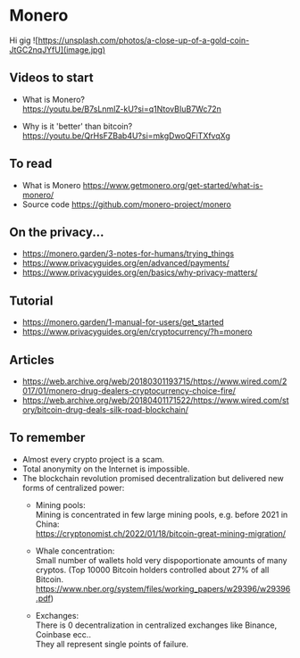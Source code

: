 # Monero

Hi gig
![https://unsplash.com/photos/a-close-up-of-a-gold-coin-JtGC2nqJYfU](image.jpg)

## Videos to start

- What is Monero?  
https://youtu.be/B7sLnmlZ-kU?si=q1NtovBIuB7Wc72n

- Why is it 'better' than bitcoin?  
https://youtu.be/QrHsFZBab4U?si=mkgDwoQFiTXfvqXg

## To read

- What is Monero
    https://www.getmonero.org/get-started/what-is-monero/
- Source code
    https://github.com/monero-project/monero

## On the privacy...

- https://monero.garden/3-notes-for-humans/trying_things
- https://www.privacyguides.org/en/advanced/payments/
- https://www.privacyguides.org/en/basics/why-privacy-matters/

## Tutorial 

- https://monero.garden/1-manual-for-users/get_started
- https://www.privacyguides.org/en/cryptocurrency/?h=monero

## Articles

- https://web.archive.org/web/20180301193715/https://www.wired.com/2017/01/monero-drug-dealers-cryptocurrency-choice-fire/
- https://web.archive.org/web/20180401171522/https://www.wired.com/story/bitcoin-drug-deals-silk-road-blockchain/

## To remember

- Almost every crypto project is a scam.
- Total anonymity on the Internet is impossible.
- The blockchain revolution promised decentralization but delivered new forms of centralized power:  
    - Mining pools:  
        Mining is concentrated in few large mining pools, e.g. before 2021 in China:  
        https://cryptonomist.ch/2022/01/18/bitcoin-great-mining-migration/

    - Whale concentration:  
        Small number of wallets hold very dispoportionate amounts of many cryptos. (Top 10000 Bitcoin holders controlled about 27% of all Bitcoin.  
        https://www.nber.org/system/files/working_papers/w29396/w29396.pdf)
    - Exchanges:  
        There is 0 decentralization in centralized exchanges like Binance, Coinbase ecc..  
        They all represent single points of failure.

